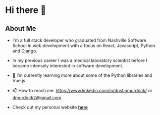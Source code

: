 # Hi there 👋

## About Me
* I'm a full stack developer who graduated from Nashville Software School in web
  development with a focus on React, Javascript, Python and Django.
* In my previous career I was a medical laboratory scientist before I became
  intensely interested in software development.

* 🔭 I’m currently learning more about some of the Python libraries and Vue.js


* 📫 How to reach me: 
https://www.linkedin.com/in/dustinmurdock/ 
or
dmurdock2@gmail.com
* Check out my personal website 
**[here](https://murdockdm.github.io/)**

<!--
**MurdockDM/MurdockDM** is a ✨ _special_ ✨ repository because its `README.md` (this file) appears on your GitHub profile.

Here are some ideas to get you started:

- 🔭 I’m currently working on ...
- 🌱 I’m currently learning ...
- 👯 I’m looking to collaborate on ...
- 🤔 I’m looking for help with ...
- 💬 Ask me about ...
- 📫 How to reach me: ...
- 😄 Pronouns: ...
- ⚡ Fun fact: ...
-->
